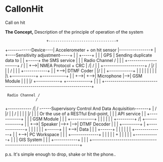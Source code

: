 # CallonHit
Call on hit

**The Сoncept,**
Description of the principle of operation of the system

                       +-------------------------------+
+------------Device----| Accelerometer + on hit sensor |----------------+
|                      +----Sensitivity adjustment-----+                |
|   +-----+                                                             |
|   | GPS |            Sending duplicate data to                        |
|   +-----+            the SMS service                                  |
|      |                                                Radio Channel / |
|      |   +---------------------+                                   /  |
|      +-->| NMEA Protocol + CRC |                               /| /   |
|          +---------------------+                              / |/    |
|                 |                                            /        |
|                 |   +------------+                                    |
|                 +-->| DTMF Coder |                        \|/         |
|                     +------------+                         |          |
|                           |                                |          |
|                           |   |\    +------------+   +------------+   |
|                           +-->| +-->| Microphone |-->| GSM Module |   |
|                               |/    +------------+   +------------+   |
|                                                                       |
+-----------------------------------------------------------------------+


     Radio Channel /
                  /
+------------ /| / ------Supervisory Control And Data Acquisition-------+
|            / |/                                                       |
|           /                                                           |
|                                                                       |
|        \|/                                                            |
|         |            Or the use of a RESTful End-point,               |
|         |            API service                                      |
|   +------------+                                                      |
|   | GSM Module |                                                      |
|   +------------+                                                      |
|         |                                                             |
|         |   +---------+    /|   +--------------+                      |
|         +-->| Speaker |-->+ |-->| DTMF Decoder |                      |
|             +---------+    \|   +--------------+                      |
|                                        |                              |
|                                        |   +------+                   |
|                                        +-->| Data |                   |
|                                            +------+                   |
|                                               |                       |
|                                               |   +--------------+    |
|                                               +-->| PC Workspace |    |
|                                                   +--------------+    |
|                                                          |            |
|                                                          +            |
|                                                          |            |
|                                                    +------------+     |
|                                                    | GIS System |     |
|                                                    +------------+     |
|                                                                       |
+-----------------------------------------------------------------------+

p.s. It's simple enough to drop, shake or hit the phone..
